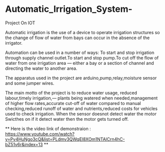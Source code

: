 # Automatic_Irrigation_System-
Project On IOT

Automatic irrigation is the use of a device to operate irrigation structures so the change of flow of water from bays can occur in the absence of the irrigator.

Automation can be used in a number of ways:
To start and stop irrigation through supply channel outlet.To start and stop pump.To cut off the flow of water from one irrigation area —  either a bay or a section of channel and directing the water to another area.

The apparatus used in the project are arduino,pump,relay,moisture sensor and some jumper wires.

The main motto of the project is to reduce water usage, reduced labour,timely irrigation,— plants being watered when needed,management of higher flow rates,accurate cut-off of water compared to manual checking,reduced runoff of water and nutrients,reduced costs for vehicles used to check irrigation.
When the sensor doesnot detect water the motor Swicthes on if it detect water then the motor gets turned off.



**
Here is the video link of demonstraion :
https://www.youtube.com/watch?v=Pv4HuNgo3cQ&list=PLdmv3QWqEl8XOm1NTAlCrn4hC-bZ51v6r&index=13 
**
